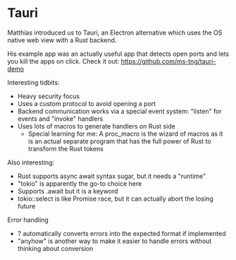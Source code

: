 # Tauri

Matthias introduced us to Tauri, an Electron alternative which uses the OS native web view with a Rust backend.

His example app was an actually useful app that detects open ports and lets you kill the apps on click.
Check it out: https://github.com/ms-tng/tauri-demo

Interesting tidbits:
* Heavy security focus
* Uses a custom protocol to avoid opening a port
* Backend communication works via a special event system: "listen" for events and "invoke" handlers
* Uses lots of macros to generate handlers on Rust side
  * Special learning for me: A proc_macro is the wizard of macros as it is an actual separate program that has the full power of Rust to transform the Rust tokens

Also interesting:
* Rust supports async await syntax sugar, but it needs a "runtime"
* "tokio" is apparently the go-to choice here
* Supports .await but it is a keyword
* tokio::select is like Promise race, but it can actually abort the losing future

Error handling
* ? automatically converts errors into the expected format if implemented
* "anyhow" is another way to make it easier to handle errors without thinking about conversion
